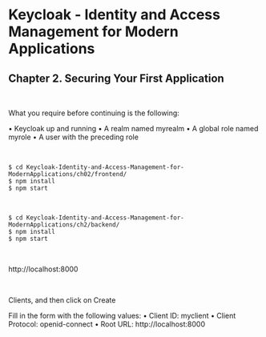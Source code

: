 # Keycloak - Identity and Access Management for Modern Applications

## Chapter 2. Securing Your First Application

<br/>

What you require before continuing is the following:

• Keycloak up and running
• A realm named myrealm
• A global role named myrole
• A user with the preceding role

<br/>

```
$ cd Keycloak-Identity-and-Access-Management-for-ModernApplications/ch02/frontend/
$ npm install
$ npm start
```

<br/>

```
$ cd Keycloak-Identity-and-Access-Management-for-ModernApplications/ch2/backend/
$ npm install
$ npm start
```

<br/>

http://localhost:8000

<br/>

Clients, and then click on Create

Fill in the form with the following values:
• Client ID: myclient
• Client Protocol: openid-connect
• Root URL: http://localhost:8000
